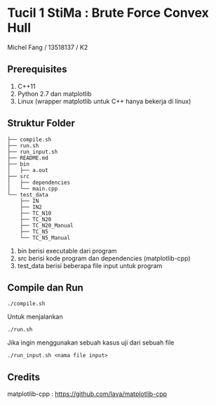 # Tucil 1 StiMa : Brute Force Convex Hull
Michel Fang / 13518137 / K2

## Prerequisites
1. C++11
2. Python 2.7 dan matplotlib
3. Linux (wrapper matplotlib untuk C++ hanya bekerja di linux)

## Struktur Folder
```
├── compile.sh
├── run.sh
├── run_input.sh
├── README.md
├── bin
│   ├── a.out
├── src
│   ├── dependencies
│   └── main.cpp
└── test_data
    ├── IN
    ├── IN2
    ├── TC_N10
    ├── TC_N20
    ├── TC_N20_Manual
    ├── TC_N5
    └── TC_N5_Manual
```
1. bin berisi executable dari program
2. src berisi kode program dan dependencies (matplotlib-cpp)
3. test_data berisi beberapa file input untuk program

## Compile dan Run
```
./compile.sh
```

Untuk menjalankan
```
./run.sh
```

Jika ingin menggunakan sebuah kasus uji dari sebuah file
```
./run_input.sh <nama file input>
```

## Credits
matplotlib-cpp : https://github.com/lava/matplotlib-cpp